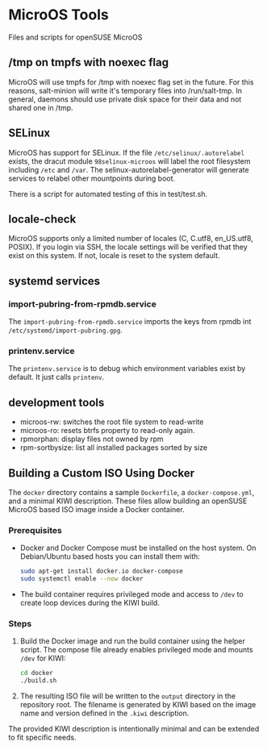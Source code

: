 # MicroOS Tools
Files and scripts for openSUSE MicroOS

## /tmp on tmpfs with noexec flag

MicroOS will use tmpfs for /tmp with noexec flag set in the future.
For this reasons, salt-minion will write it's temporary files into
/run/salt-tmp.
In general, daemons should use private disk space for their data
and not shared one in /tmp.

## SELinux

MicroOS has support for SELinux.
If the file `/etc/selinux/.autorelabel` exists, the dracut module
`98selinux-microos` will label the root filesystem including
`/etc` and `/var`. The selinux-autorelabel-generator will generate
services to relabel other mountpoints during boot.

There is a script for automated testing of this in test/test.sh.

## locale-check

MicroOS supports only a limited number of locales (C, C.utf8, en_US.utf8,
POSIX). If you login via SSH, the locale settings will be verified that
they exist on this system. If not, locale is reset to the system default.

## systemd services

### import-pubring-from-rpmdb.service

The `import-pubring-from-rpmdb.service` imports the keys from rpmdb int
`/etc/systemd/import-pubring.gpg`.

### printenv.service

The `printenv.service` is to debug which environment variables exist
by default. It just calls `printenv`.

## development tools

* microos-rw: switches the root file system to read-write
* microos-ro: resets btrfs property to read-only again.
* rpmorphan: display files not owned by rpm
* rpm-sortbysize: list all installed packages sorted by size

## Building a Custom ISO Using Docker

The `docker` directory contains a sample `Dockerfile`, a `docker-compose.yml`, and a minimal KIWI description. These files allow building an openSUSE MicroOS based ISO image inside a Docker container.

### Prerequisites

* Docker and Docker Compose must be installed on the host system. On
  Debian/Ubuntu based hosts you can install them with:

  ```bash
  sudo apt-get install docker.io docker-compose
  sudo systemctl enable --now docker
  ```

* The build container requires privileged mode and access to `/dev` to create
  loop devices during the KIWI build.

### Steps

1. Build the Docker image and run the build container using the helper script.
   The compose file already enables privileged mode and mounts `/dev` for KIWI:

   ```bash
   cd docker
   ./build.sh
   ```

2. The resulting ISO file will be written to the `output` directory in the
   repository root. The filename is generated by KIWI based on the image name
   and version defined in the `.kiwi` description.

The provided KIWI description is intentionally minimal and can be extended to fit specific needs.
